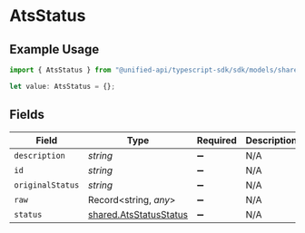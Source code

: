 # AtsStatus

## Example Usage

```typescript
import { AtsStatus } from "@unified-api/typescript-sdk/sdk/models/shared";

let value: AtsStatus = {};
```

## Fields

| Field                                                                   | Type                                                                    | Required                                                                | Description                                                             |
| ----------------------------------------------------------------------- | ----------------------------------------------------------------------- | ----------------------------------------------------------------------- | ----------------------------------------------------------------------- |
| `description`                                                           | *string*                                                                | :heavy_minus_sign:                                                      | N/A                                                                     |
| `id`                                                                    | *string*                                                                | :heavy_minus_sign:                                                      | N/A                                                                     |
| `originalStatus`                                                        | *string*                                                                | :heavy_minus_sign:                                                      | N/A                                                                     |
| `raw`                                                                   | Record<string, *any*>                                                   | :heavy_minus_sign:                                                      | N/A                                                                     |
| `status`                                                                | [shared.AtsStatusStatus](../../../sdk/models/shared/atsstatusstatus.md) | :heavy_minus_sign:                                                      | N/A                                                                     |
